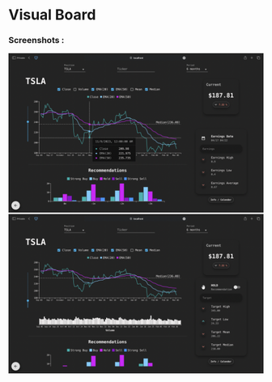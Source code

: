 # Visual Board

### Screenshots :

![Model](https://github.com/Jason-Wuuuu/VisualBoard/blob/main/screenshots/stock1.png)
![Model](https://github.com/Jason-Wuuuu/VisualBoard/blob/main/screenshots/stock2.png)
